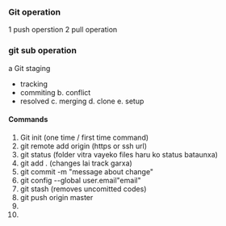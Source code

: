 ### Git operation
1 push operstion
2 pull operation

### git sub operation
a Git staging
  -  tracking
  -  commiting
  b. conflict
  -  resolved
  c. merging
  d. clone
  e. setup
  
  #### Commands
  1. Git init (one time / first time command)
  2. git remote add origin (https or ssh url)
  3. git status (folder vitra vayeko files haru ko status bataunxa)
  4. git add .  (changes lai track garxa)
  5. git commit -m "message about change"
  6. git config --global user.email"email"
  7. git stash (removes uncomitted codes)
  8. git push origin master
  9. 
  10. 